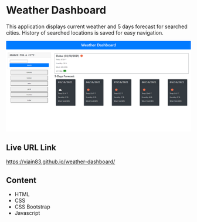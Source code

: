 # Weather Dashboard

This application displays current weather and 5 days forecast for searched cities. History of searched locations is saved for easy navigation.

![Screenshot of weather dashboard](./assets/images/Screenshot.png)

## Live URL Link

https://vjain83.github.io/weather-dashboard/

## Content

- HTML
- CSS
- CSS Bootstrap
- Javascript
